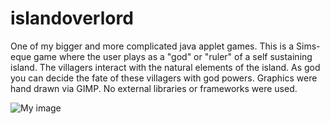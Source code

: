 islandoverlord
==============

One of my bigger and more complicated java applet games. This is a Sims-eque game where the user plays as a "god" or "ruler" of a self sustaining island. The villagers interact with the natural elements of the island. As god you can decide the fate of these villagers with god powers. Graphics were hand drawn via GIMP. No external libraries or frameworks were used.

![My image](http://i1145.photobucket.com/albums/o516/lukepop/da522032.png)
